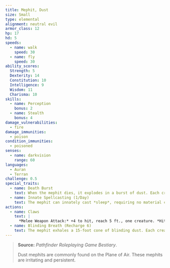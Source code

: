 ```yaml
---
title: Mephit, Dust
size: Small
type: elemental
alignment: neutral evil
armor_class: 12
hp: 17
hd: 5
speeds:
  - name: walk
    speed: 30
  - name: fly
    speed: 30
ability_scores:
  Strength: 5
  Dexterity: 14
  Constitution: 10
  Intelligence: 9
  Wisdom: 11
  Charisma: 10
skills:
  - name: Perception
    bonus: 2
  - name: Stealth
    bonus: 4
damage_vulnerabilities:
  - fire
damage_immunities:
  - poison
condition_immunities:
  - poisoned
senses:
  - name: darkvision
    range: 60
languages:
  - Auran
  - Terran
challenge: 0.5
special_traits:
  - name: Death Burst
    text: When the mephit dies, it explodes in a burst of dust. Each creature within 5 feet of it must then succeed on a DC 10 Constitution saving throw or be blinded for 1 minute. A blinded creature can repeat the saving throw on each of its turns, ending the effect on itself on a success.
  - name: Innate Spellcasting (1/Day)
    text: The mephit can innately cast *sleep*, requiring no material components. Its innate spellcasting ability is Charisma.
actions:
  - name: Claws
    text: |
      *Melee Weapon Attack:* +4 to hit, reach 5 ft., one creature. *Hit:* 4 (1d4 + 2) slashing damage.
  - name: Blinding Breath (Recharge 6)
    text: The mephit exhales a 15-foot cone of blinding dust. Each creature in that area must succeed on a DC 10 Dexterity saving throw or be blinded for 1 minute. A creature can repeat the saving throw at the end of each of its turns, ending the effect on itself on a success.
---
```


> **Source:** *Pathfinder Roleplaying Game Bestiary*.
>
> Dust mephits are commonly found on the Plane of Air. These mephits are irritating and persistent.
